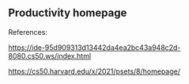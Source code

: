 ## Productivity homepage

References:

https://ide-95d909313d13442da4ea2bc43a948c2d-8080.cs50.ws/index.html

https://cs50.harvard.edu/x/2021/psets/8/homepage/

